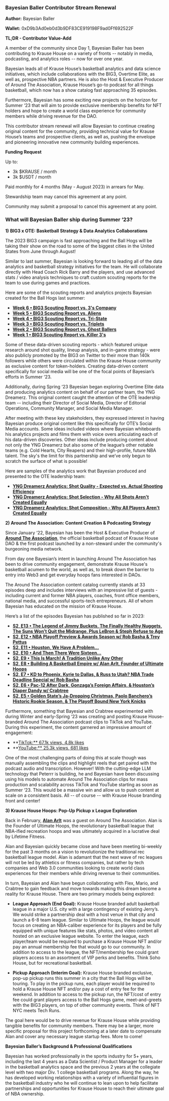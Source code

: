 ### **Bayesian Baller Contributor Stream Renewal**

**Author:** Bayesian Baller

**Wallet:** 0xD9b3Ad0eb0d3b9DF83CE919198F9ad0Ff692522F

**TL;DR - Contributor Value-Add**

A member of the community since Day 1, Bayesian Baller has been contributing to Krause House on a variety of fronts -- notably in media, podcasting, and analytics roles -- now for over one year.

Bayesian leads all of Krause House’s basketball analytics and data science initiatives, which include collaborations with the BIG3, Overtime Elite, as well as, prospective NBA partners. He is also the Host & Executive Producer of Around The Association, Krause House’s go-to podcast for all things basketball, which now has a show catalog fast approaching 35 episodes.

Furthermore, Bayesian has some exciting new projects on the horizon for Summer ‘23 that will aim to provide exclusive membership benefits for NFT holders and hope to create a world class experience for community members while driving revenue for the DAO.

This contributor stream renewal will allow Bayesian to continue creating original content for the community, providing technical value for Krause House’s teams and prospective clients, as well as, pushing the envelope and pioneering innovative new community building experiences.

**Funding Request**

Up to:

- 3k $KRAUSE / month
- 3k $USDT / month

Paid monthly for 4 months (May - August 2023) in arrears for May.

Stewardship team may cancel this agreement at any point.

Community may submit a proposal to cancel this agreement at any point.

### **What will Bayesian Baller ship during Summer ‘23?**

**1)** **BIG3 x OTE: Basketball Strategy & Data Analytics Collaborations**

The 2023 BIG3 campaign is fast approaching and the Ball Hogs will be taking their show on the road to some of the biggest cities in the United States from June through August!

Similar to last summer, Bayesian is looking forward to leading all of the data analytics and basketball strategy initiatives for the team. He will collaborate directly with Head Coach Rick Barry and the players, and use advanced stats / video analysis techniques to craft custom scouting reports for the team to use during games and practices.

Here are some of the scouting reports and analytics projects Bayesian created for the Ball Hogs last summer:

- [**Week 6 • BIG3 Scouting Report vs. 3's Company**](https://drive.google.com/file/d/1-u9UkBi6Ff8Jv5MUnPZMSI6FnCNftpwG/view?usp=share_link)
- [**Week 5 • BIG3 Scouting Report vs. Aliens**](https://drive.google.com/file/d/1GVBbOwzUZbk0fWGhnIJ5LuQ95x5vcNaZ/view?usp=share_link)
- [**Week 4 • BIG3 Scouting Report vs. Tri-State**](https://drive.google.com/file/d/1KT7K4z_Ld5_fNN7wiFHdKGj9jRRuCHX4/view?usp=share_link)
- [**Week 3 • BIG3 Scouting Report vs. Triplets**](https://drive.google.com/file/d/1rqnl7j9ybWFre9cpsK2nxl7uVRa6ohVU/view?usp=share_link)
- [**Week 2 • BIG3 Scouting Report vs. Ghost Ballers**](https://drive.google.com/file/d/1FrvImaWGpwA7-Vwc22pMfYryWBa3doMq/view?usp=share_link)
- [**Week 1 • BIG3 Scouting Report vs. Killer 3's**](https://drive.google.com/file/d/10r3Fh3zGn6BwM2gn9c4SK7Q_HyxCoPac/view?usp=share_link)

Some of these data-driven scouting reports - which featured unique research around shot quality, lineup analysis, and in-game strategy - were also publicly promoted by the BIG3 on Twitter to their more than 140k followers while others were circulated within the Krause House community as exclusive content for token-holders. Creating data-driven content specifically for social media will be one of the focal points of Bayesian’s efforts in Summer ‘23.

Additionally, during Spring ‘23 Bayesian began exploring Overtime Elite data and producing analytics content on behalf of our partner team, the YNG Dreamerz. This original content caught the attention of the OTE leadership team -- including their Director of Social Media, Director of Editorial Operations, Community Manager, and Social Media Manager.

After meeting with these key stakeholders, they expressed interest in having Bayesian produce original content like this specifically for OTE’s Social Media accounts. Some ideas included videos where Bayesian whiteboards his analytics projects and films them with voice overs articulating each of his data-driven discoveries. Other ideas include producing content about not only the YNG Dreamerz but also some of the league’s other notable teams (e.g. Cold Hearts, City Reapers) and their high-profile, future NBA talent. The sky's the limit for this partnership and we’ve only begun to scratch the surface of what is possible!

Here are samples of the analytics work that Bayesian produced and presented to the OTE leadership team:

- [**YNG Dreamerz Analytics: Shot Quality - Expected vs. Actual Shooting Efficiency**](https://drive.google.com/file/d/1_Ov9QhXM9S5xBWaoZ1UK1-ACBb2Xy6fU/view?usp=drive_link)
- [**YNG Dreamerz Analytics: Shot Selection - Why All Shots Aren't Created Equally**](https://drive.google.com/file/d/1jFSR910I0Dv6Oaz2mfn20jhFNnBChryO/view?usp=drive_link)
- [**YNG Dreamerz Analytics: Shot Composition - Why All Players Aren't Created Equally**](https://drive.google.com/file/d/16zEy7QLr7JzVquaaR0kmIpzXnqlCgknt/view?usp=drive_link)

**2) Around The Association: Content Creation & Podcasting Strategy**

Since January ‘22, Bayesian has been the Host & Executive Producer of [**Around The Association**](https://open.spotify.com/show/3YadlLpwrMTOG0ecvX65bw), the official basketball podcast of Krause House DAO & the first podcast launched by a non-steward under the community's burgeoning media network.

From day one Bayesian’s intent in launching Around The Association has been to drive community engagement, demonstrate Krause House's basketball acumen to the world, as well as, to break down the barrier to entry into Web3 and get everyday hoops fans interested in DAOs.

The Around The Association content catalog currently stands at 33 episodes deep and includes interviews with an impressive list of guests - including current and former NBA players, coaches, front office members, national media, and successful sports-tech entrepreneurs. All of whom Bayesian has educated on the mission of Krause House.

Here’s a list of the episodes Bayesian has published so far in 2023:

- [**S2, E13 • The Legend of Jimmy Buckets, The Finally Healthy Nuggets, The Suns Won’t Quit the Midrange, Plus LeBron & Steph Refuse to Age**](https://open.spotify.com/episode/4ABMvnxlY3weHT6btipSxQ?si=xK-6y_uuQ52hyiVnmsp1uQ)
- [**S2, E12 • NBA Playoff Preview & Awards Season w/ Rob Basha & Trey Pettus**](https://open.spotify.com/episode/7iZLjM57KHEHfCo6EZEvym?si=cB3VfB2MQvum6nTGLFFexA)
- [**S2, E11 • Houston, We Have A Problem…**](https://open.spotify.com/episode/4LiqzlukS8aYnx1aVSjXBT?si=oQF7EIg-SDyYlPd_tqe2vQ)
- [**S2, E10 • And Then There Were Sixteen…**](https://open.spotify.com/episode/7rHw2d5eZvr5vgfTYocqYq?si=kC1Oc8DfTk6K26rRFq4lEA)
- [**S2, E9 • This Is March! A Tradition Unlike Any Other**](https://open.spotify.com/episode/5t1IVA7iVOTBC5W8KXbIJW?si=ljoPK49rSHO9GuuBSCgrNQ)
- [**S2, E8 • Building A Basketball Empire w/ Alan Arlt, Founder of Ultimate Hoops**](https://open.spotify.com/episode/0HlKHmajZKDRRVWS1tUNMq?si=Tpp9yTDNRyCvikYMmsWZ4w)
- [**S2, E7 • KD to Phoenix, Kyrie to Dallas, & Russ to Utah? NBA Trade Deadline Special w/ Rob Basha**](https://open.spotify.com/episode/7pPfiQldfwoT2yekhGsYRL?si=U2k6MouvQ_W5fVRgorUCxg)
- [**S2, E6 • Pac-12 After Dark, Gonzaga’s Foreign Affairs, & Houston’s Diaper Dandy w/ Crabtree**](https://open.spotify.com/episode/13I2G5a9fywj2cji4s4s0b?si=S7FZJA8mRpSIznMlptShPA)
- [**S2, E5 • Golden State’s Ja-Dropping Christmas, Paolo Banchero’s Historic Rookie Season, & The Playoff Bound New York Knicks**](https://open.spotify.com/episode/1OtOZwLIYIOMmXrQpl6dKU?si=OVOHZsiiQGmjdBJyfwiIGw)

Furthermore, something that Bayesian and Crabtree experimented with during Winter and early-Spring ‘23 was creating and posting Krause House-branded Around The Association podcast clips to TikTok and YouTube. During this experiment, the content garnered an impressive amount of engagement:

- **[TikTok:** 67.1k views, 4.8k likes](https://www.tiktok.com/@watchgameday)
- **[YouTube:** 25.3k views, 681 likes](https://www.youtube.com/@watchgameday/shorts)

One of the most challenging parts of doing this at scale though was manually assembling the clips and highlight reels that get paired with the podcast audio and transcription. However! With the cutting-edge LLM technology that Peterrr is building, he and Bayesian have been discussing using his models to automate Around The Association clips for mass production and scalability across TikTok and YouTube starting as soon as Summer ‘23. This would be a massive win and allow us to push content at scale on a consistent basis. All -- of course -- with Krause House branding front and center!

**3) Krause House Hoops: Pop-Up Pickup x League Exploration**

Back in February, **[Alan Arlt](https://www.linkedin.com/in/alanarlt/)** was a guest on Around The Association. Alan is the Founder of Ultimate Hoops, the revolutionary basketball league that NBA-ified recreation hoops and was ultimately acquired in a lucrative deal by Lifetime Fitness.

Alan and Bayesian quickly became close and have been meeting bi-weekly for the past 3 months on a vision to revolutionize the traditional rec basketball league model. Alan is adamant that the next wave of rec leagues will not be led by athletics or fitness companies, but rather by tech companies and Web 3.0 communities looking to create world class experiences for their members while driving revenue to their communities.

In turn, Bayesian and Alan have begun collaborating with Flex, Mario, and Crabtree to gain feedback and move towards making this dream become a reality for Krause House. There are two primary models being explored:

- **League Approach (End Goal):** Krause House branded adult basketball league in a major U.S. city with a large contingency of existing Jerry’s. We would strike a partnership deal with a host venue in that city and launch a 6-8 team league. Similar to Ultimate Hoops, the league would focus on creating an NBA-caliber experience for its players and be fully equipped with unique features like stats, photos, and video content all hosted on an exclusive league website. To enter the league, each player/team would be required to purchase a Krause House NFT and/or pay an annual membership fee that would go to our community. In addition to access to the league, the NFT/membership fee could grant players access to an assortment of VIP perks and benefits. Think Soho House, but for recreational basketball.

- **Pickup Approach (Interim Goal):** Krause House branded exclusive, pop-up pickup runs this summer in a city that the Ball Hogs will be touring. To play in the pickup runs, each player would be required to hold a Krause House NFT and/or pay a cost of entry fee for the weekend. In addition to access to the pickup run, the NFT/cost of entry fee could grant players access to the Ball Hogs game, meet-and-greets with the BIG3 players, on top of other community events. Think of NFT NYC meets Tech Runs.

The goal here would be to drive revenue for Krause House while providing tangible benefits for community members. There may be a larger, more specific proposal for this project forthcoming at a later date to compensate Alan and cover any necessary league startup fees. More to come!

**Bayesian Baller’s Background & Professional Qualifications**

Bayesian has worked professionally in the sports industry for 5+ years, including the last 4 years as a Data Scientist / Product Manager for a leader in the basketball analytics space and the previous 2 years at the collegiate level with two major Div. 1 college basketball programs. Along the way, he has developed working relationships with a variety of influential figures in the basketball industry who he will continue to lean upon to help facilitate partnerships and opportunities for Krause House to reach their ultimate goal of NBA ownership.